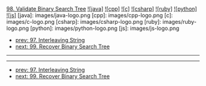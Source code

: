 [98. Validate Binary Search Tree](https://leetcode.com/problems/validate-binary-search-tree/)
[![java]](https://github.com/leetcode-study-group/leetcode-java-solutions/blob/master/098-validate-binary-search-tree.md)
[![cpp]](https://github.com/leetcode-study-group/leetcode-cpp-solutions/blob/master/098-validate-binary-search-tree.md)
[![c]](https://github.com/leetcode-study-group/leetcode-c-solutions/blob/master/098-validate-binary-search-tree.md)
[![csharp]](https://github.com/leetcode-study-group/leetcode-csharp-solutions/blob/master/098-validate-binary-search-tree.md)
[![ruby]](https://github.com/leetcode-study-group/leetcode-ruby-solutions/blob/master/098-validate-binary-search-tree.md)
[![python]](https://github.com/leetcode-study-group/leetcode-python-solutions/blob/master/098-validate-binary-search-tree.md)
[![js]](https://github.com/leetcode-study-group/leetcode-js-solutions/blob/master/098-validate-binary-search-tree.md)
[java]: images/java-logo.png
[cpp]: images/cpp-logo.png
[c]: images/c-logo.png
[csharp]: images/csharp-logo.png
[ruby]: images/ruby-logo.png
[python]: images/python-logo.png
[js]: images/js-logo.png

- [prev: 97. Interleaving String](097-interleaving-string.md)
- [next: 99. Recover Binary Search Tree](099-recover-binary-search-tree.md)

---


---

- [prev: 97. Interleaving String](097-interleaving-string.md)
- [next: 99. Recover Binary Search Tree](099-recover-binary-search-tree.md)
